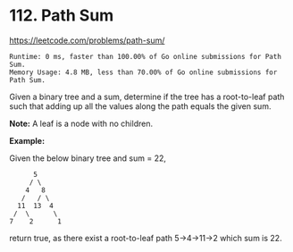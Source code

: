 # 112. Path Sum

https://leetcode.com/problems/path-sum/

```
Runtime: 0 ms, faster than 100.00% of Go online submissions for Path Sum.
Memory Usage: 4.8 MB, less than 70.00% of Go online submissions for Path Sum.
```

Given a binary tree and a sum, determine if the tree has a root-to-leaf path such that adding up all the values along the path equals the given sum.

**Note:** A leaf is a node with no children.

**Example:**

Given the below binary tree and sum = 22,
```
      5
     / \
    4   8
   /   / \
  11  13  4
 /  \      \
7    2      1
```
return true, as there exist a root-to-leaf path 5->4->11->2 which sum is 22.